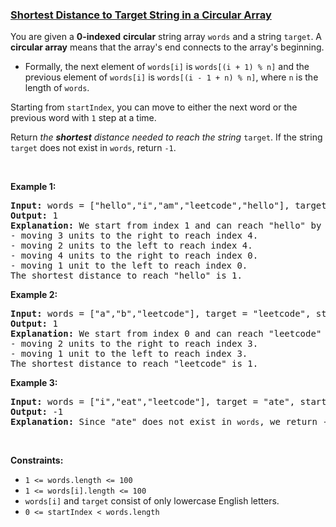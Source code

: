 ### [Shortest Distance to Target String in a Circular Array](https://leetcode.com/problems/shortest-distance-to-target-string-in-a-circular-array)

<p>You are given a <strong>0-indexed</strong> <strong>circular</strong> string array <code>words</code> and a string <code>target</code>. A <strong>circular array</strong> means that the array&#39;s end connects to the array&#39;s beginning.</p>

<ul>
	<li>Formally, the next element of <code>words[i]</code> is <code>words[(i + 1) % n]</code> and the previous element of <code>words[i]</code> is <code>words[(i - 1 + n) % n]</code>, where <code>n</code> is the length of <code>words</code>.</li>
</ul>

<p>Starting from <code>startIndex</code>, you can move to either the next word or the previous word with <code>1</code> step at a time.</p>

<p>Return <em>the <strong>shortest</strong> distance needed to reach the string</em> <code>target</code>. If the string <code>target</code> does not exist in <code>words</code>, return <code>-1</code>.</p>

<p>&nbsp;</p>
<p><strong class="example">Example 1:</strong></p>

<pre>
<strong>Input:</strong> words = [&quot;hello&quot;,&quot;i&quot;,&quot;am&quot;,&quot;leetcode&quot;,&quot;hello&quot;], target = &quot;hello&quot;, startIndex = 1
<strong>Output:</strong> 1
<strong>Explanation:</strong> We start from index 1 and can reach &quot;hello&quot; by
- moving 3 units to the right to reach index 4.
- moving 2 units to the left to reach index 4.
- moving 4 units to the right to reach index 0.
- moving 1 unit to the left to reach index 0.
The shortest distance to reach &quot;hello&quot; is 1.
</pre>

<p><strong class="example">Example 2:</strong></p>

<pre>
<strong>Input:</strong> words = [&quot;a&quot;,&quot;b&quot;,&quot;leetcode&quot;], target = &quot;leetcode&quot;, startIndex = 0
<strong>Output:</strong> 1
<strong>Explanation:</strong> We start from index 0 and can reach &quot;leetcode&quot; by
- moving 2 units to the right to reach index 3.
- moving 1 unit to the left to reach index 3.
The shortest distance to reach &quot;leetcode&quot; is 1.</pre>

<p><strong class="example">Example 3:</strong></p>

<pre>
<strong>Input:</strong> words = [&quot;i&quot;,&quot;eat&quot;,&quot;leetcode&quot;], target = &quot;ate&quot;, startIndex = 0
<strong>Output:</strong> -1
<strong>Explanation:</strong> Since &quot;ate&quot; does not exist in <code>words</code>, we return -1.
</pre>

<p>&nbsp;</p>
<p><strong>Constraints:</strong></p>

<ul>
	<li><code>1 &lt;= words.length &lt;= 100</code></li>
	<li><code>1 &lt;= words[i].length &lt;= 100</code></li>
	<li><code>words[i]</code> and <code>target</code> consist of only lowercase English letters.</li>
	<li><code>0 &lt;= startIndex &lt; words.length</code></li>
</ul>
